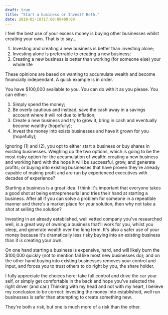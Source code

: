 ```yaml
---
draft: true
title: "Start a business or Invest? Both."
date: 2018-05-18T17:00:00+00:00
---
```


I feel the best use of your excess money is buying other businesses whilst
creating your own. That is to say...

1. Investing and creating a new business is better than investing alone;
1. Investing alone is preferrable to creating a new business;
1. Creating a new business is better than working (for someone else) your whole
   life

These opinions are based on wanting to accumulate wealth and become financially
independant. A quick example is in order.

You have $100,000 available to you. You can do with it as you please. You can
either:

1. Simply spend the money;
1. Be overly cautious and instead, save the cash away in a savings account
   where it will rot due to inflation;
1. Create a new business and try to grow it, bring in cash and eventually
   become wealthy (hopefully);
1. Invest the money into exists businesses and have it grown for you
   (hopefully);

Ignoring (1) and (2), you opt to either start a business or buy shares in
existing businesses. Weighing up the two options, which is going to be the most
risky option for the accumulation of wealth: creating a new business and
working hard with the hope it will be successful, grow, and generate profits;
or buying into existing businesses that have proven they're already capable of
making profit and are run by experienced executives with decades of experience?

Starting a business is a great idea. I think it's important that everyone takes
a good shot at being entrepreneurial and tries their hand at starting a
business. After all if you can solve a problem for someone in a repeatible
manner and there's a market place for your solution, then why not take a shot
at selling the solution?

Investing in an already established, well vetted company you've researched
well, is a great way of owning a business that'll work for you, whilst you
sleep, and generate wealth over the long term. It's also a safer use of your
money because it's dramatically less risky buying into an existing business
than it is creating your own.

On one hand starting a business is expensive, hard, and will likely burn the
$100,000 quickly (not to mention fail like most new businesses do); and on the
other hand buying into existing businesses removes your control and input, and
forces you to trust others to do right by you, the share holder.

I fully appreciate the choices here: take full control and drive the car your
self, or simply get comfortable in the back and hope you've selected the right
driver (and car.) Thinking with my head and not with my heart, I believe my
conclusion to be correct: investing the money into established, well run
businesses is safer than attempting to create something new.

They're both a risk, but one is much more of a risk than the other.
